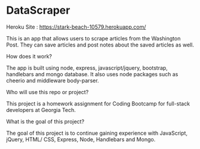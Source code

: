 # DataScraper
Heroku Site : https://stark-beach-10579.herokuapp.com/

This is an app that allows users to scrape articles from the Washington Post.  They can save articles and post notes about the saved articles as well. 

How does it work? 

The app is built using node, express, javascript/jquery, bootstrap, handlebars and mongo database.  It also uses node packages such as cheerio and middleware body-parser. 

Who will use this repo or project?

This project is a homework assignment for Coding Bootcamp for full-stack developers at Georgia Tech.

What is the goal of this project?

The goal of this project is to continue gaining experience with JavaScript, jQuery, HTML/ CSS, Express, Node, Handlebars and Mongo.



